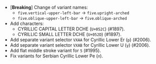 * \[**Breaking**\] Change of variant names:
  - `five`.`vertical-upper-left-bar` → `five`.`upright-arched`
  - `five`.`oblique-upper-left-bar` → `five`.`oblique-arched`
* Add characters:
  - CYRILLIC CAPITAL LETTER DCHE (`U+052C`) (#1897).
  - CYRILLIC SMALL LETTER DCHE (`U+052D`) (#1897).
* Add separate variant selector `VXAA` for Cyrillic Lower Er (`р`) (#2006).
* Add separate variant selector `VXAB` for Cyrillic Lower U (`у`) (#2006).
* Add flat middle stroke variant for `5` (#1995).
* Fix variants for Serbian Cyrillic Lower Pe (`п`).
